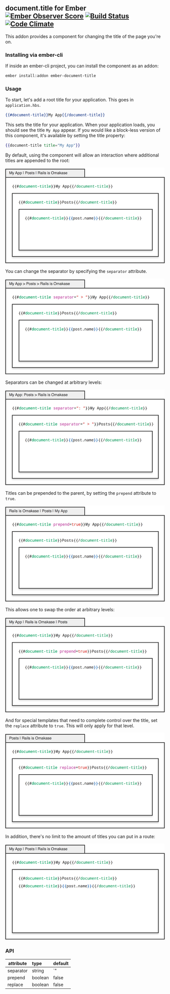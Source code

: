 ## document.title for Ember [![Ember Observer Score](http://emberobserver.com/badges/ember-document-title.svg)](http://emberobserver.com/addons/ember-document-title) [![Build Status](https://travis-ci.org/paddle8/ember-document-title.svg)](https://travis-ci.org/paddle8/ember-document-title) [![Code Climate](https://codeclimate.com/github/paddle8/ember-document-title/badges/gpa.svg)](https://codeclimate.com/github/paddle8/ember-document-title)

This addon provides a component for changing the title of the page you're on.


### Installing via ember-cli

If inside an ember-cli project, you can install the component as an addon:

```bash
ember install:addon ember-document-title
```

### Usage

To start, let's add a root title for your application. This goes in `application.hbs`.

```handlebars
{{#document-title}}My App{{/document-title}}
```

This sets the title for your application. When your application loads, you should see the title `My App` appear. If you would like a block-less version of this component, it's available by setting the title property:

```handlebars
{{document-title title="My App"}}
```

By default, using the component will allow an interaction where additional titles are appended to the root:

![Defaults](public/default.jpg)

You can change the separator by specifying the `separator` attribute.

![Custom Separator](public/separator.jpg)

Separators can be changed at arbitrary levels:

![Custom Separator](public/separator-nested.jpg)

Titles can be prepended to the parent, by setting the `prepend` attribute to `true`.

![Prepend](public/prepend.jpg)

This allows one to swap the order at arbitrary levels:

![Nested Prepend](public/prepend-nested.jpg)

And for special templates that need to complete control over the title, set the `replace` attribute to `true`. This will only apply for that level.

![Replace](public/replace.jpg)

In addition, there's no limit to the amount of titles you can put in a route:

![Replace](public/duplicate.jpg)

### API

| attribute | type    | default |
|-----------|:--------|:--------|
| separator | string  | `" | "` |
| prepend   | boolean | false   |
| replace   | boolean | false   |
